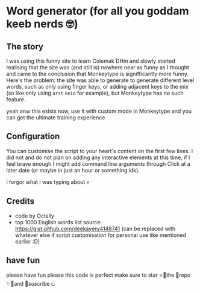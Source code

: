 # Word generator (for all you goddam keeb nerds 🤓)

## The story

I was using this funny site to learn Colemak DHm and slowly started realising that the site was (and still is) nowhere near as funny as I thought and came to the conclusion that Monkeytype is signifficantly more funny. Here's the problem: the site was able to generate to generate different level words, such as only using finger keys, or adding adjacent keys to the mix (so like only using `arst` `neio` for example), but Monkeytype has no such feature.

yeah anw this exists now, use it with custom mode in Monkeytype and you can get the ultimate training experience

## Configuration

You can customise the script to your heart's content on the first few lines. I did not and do not plan on adding any interactive elements at this time, if I feel brave enough I might add command line arguments through Click at a later date (or maybe in just an hour or something idk).

i forgor what i was typing about 💀

## Credits

- code by Octelly
- top 1000 English words list source: https://gist.github.com/deekayen/4148741 (can be replaced with whatever else if script customisation for personal use like mentioned earlier :D)

## have fun

please have fun please this code is perfect make sure to star ⭐🌟the 🌠repo ✨💫and 🤩*sus*cribe ඞ
